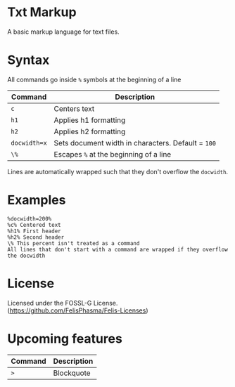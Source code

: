 # Txt Markup
A basic markup language for text files.

# Syntax
All commands go inside `%` symbols at the beginning of a line

Command | Description
--- | ---
`c` | Centers text
`h1` | Applies h1 formatting
`h2` | Applies h2 formatting
`docwidth=x` | Sets document width in characters. Default = `100`
`\%` | Escapes `%` at the beginning of a line

Lines are automatically wrapped such that they don't overflow the `docwidth`. 

# Examples

```
%docwidth=200%
%c% Centered text
%h1% First header
%h2% Second header
\% This percent isn't treated as a command
All lines that don't start with a command are wrapped if they overflow the docwidth
```

# License

Licensed under the FOSSL-G License. (https://github.com/FelisPhasma/Felis-Licenses)

# Upcoming features 

Command | Description
--- | ---
`>` | Blockquote